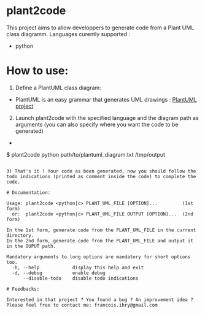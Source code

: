 # plant2code
This project aims to allow developpers to generate code from a Plant UML class diagramm.
Languages curently supported :
  - python

# How to use:

1) Define a PlantUML class diagram:

 - PlantUML is an easy grammar that generates UML drawings : [PlantUML project](https://nodesource.com/products/nsolid)

2) Launch plant2code with the specified language and the diagram path as arguments (you can also specify where you want the code to be generated)
 - ```sh
$ plant2code python path/to/plantuml_diagram.txt /tmp/output
```

3) That's it ! Your code as been generated, now you should follow the todo indications (printed as comment inside the code) to complete the code.

# Documentation:

Usage: plant2code <python|c> PLANT_UML_FILE [OPTION]...         (1st form)
  or:  plant2code <python|c> PLANT_UML_FILE OUTPUT [OPTION]...  (2nd form)

In the 1st form, generate code from the PLANT_UML_FILE in the current directory.
In the 2nd form, generate code from the PLANT_UML_FILE and output it in the OUPUT path.

Mandatory arguments to long options are mandatory for short options too.
  -h, --help            display this help and exit
  -d, --debug           enable debug
      --disable-todo    disable todo indications

# Feedbacks:

Interested in that project ? You found a bug ? An improvement idea ?
Please feel free to contact me: francois.ihry@gmail.com
